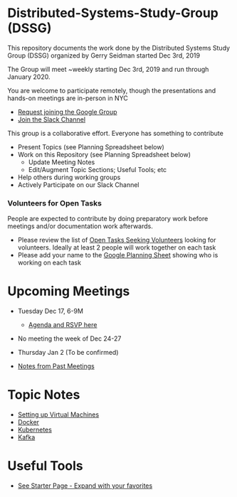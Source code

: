 # Distributed-Systems-Study-Group (DSSG)

This repository documents the work done by the Distributed Systems Study Group (DSSG) organized by Gerry Seidman started Dec 3rd, 2019

The Group will meet ~weekly starting Dec 3rd, 2019 and run through January 2020. 

You are welcome to participate remotely, though the presentations and hands-on meetings are in-person in NYC

* [Request joining the Google Group](https://groups.google.com/forum/#!forum/distributed-systems-study-group)
* [Join the Slack Channel](https://dssg-workspace.slack.com/)


This group is a collaborative effort. Everyone has something to contribute
* Present Topics (see Planning Spreadsheet below)
* Work on this Repository (see Planning Spreadsheet below)
    * Update Meeting Notes
    * Edit/Augment Topic Sections; Useful Tools; etc
* Help others during working groups
* Actively Participate on our Slack Channel

### Volunteers for Open Tasks
People are expected to contribute by doing preparatory work before meetings and/or documentation work afterwards.

* Please review the list of [Open Tasks Seeking Volunteers](tasks/openTasks-12-12-19.md) looking for volunteers.  Ideally at least 2 people will work together on each task
* Please add your name to the [Google Planning Sheet](https://docs.google.com/spreadsheets/d/1z1dPJTVdZcgb4hQwultcTQKZMfylgzN-vo-1vEtBIo8/edit?folder=1cOZqwtdXc0OFYofPUgukaOk6l3JC9-sP#gid=0) showing who is working on each task

# Upcoming Meetings 

* Tuesday Dec 17, 6-9M
    * [Agenda and RSVP here](https://docs.google.com/forms/d/1cN2QraImfXlUMsLmphRU5Tr17FCkt7JfSzQMXAv-P-A)
* No meeting the week of Dec 24-27

* Thursday Jan 2 (To be confirmed)
 

* [Notes from Past Meetings](meetingNotes/README.md)

# Topic Notes

* [Setting up Virtual Machines](vms/README.md)
* [Docker](docker/README.md)
* [Kubernetes](kubernetes/README.md)
* [Kafka](kafka/README.md)



# Useful Tools

* [See Starter Page - Expand with your favorites](tools/README.md)

